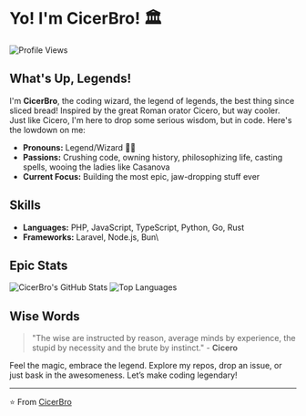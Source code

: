 # Yo! I'm CicerBro! 🏛️

![Profile Views](https://komarev.com/ghpvc/?username=CicerBro&style=flat-square)

## What's Up, Legends!

I'm **CicerBro**, the coding wizard, the legend of legends, the best thing since sliced bread! Inspired by the great Roman orator Cicero, but way cooler. Just like Cicero, I'm here to drop some serious wisdom, but in code. Here's the lowdown on me:

- **Pronouns:** Legend/Wizard 🧙‍♂️
- **Passions:** Crushing code, owning history, philosophizing life, casting spells, wooing the ladies like Casanova
- **Current Focus:** Building the most epic, jaw-dropping stuff ever

## Skills

- **Languages:** PHP, JavaScript, TypeScript, Python, Go, Rust
- **Frameworks:** Laravel, Node.js, Bun\

## Epic Stats

![CicerBro's GitHub Stats](https://github-readme-stats.vercel.app/api?username=CicerBro&show_icons=true&theme=radical)
![Top Languages](https://github-readme-stats.vercel.app/api/top-langs/?username=CicerBro&layout=compact&theme=radical)

## Wise Words

>"The wise are instructed by reason, average minds by experience, the stupid by necessity and the brute by instinct." - **Cicero**

Feel the magic, embrace the legend. Explore my repos, drop an issue, or just bask in the awesomeness. Let’s make coding legendary!

---

⭐️ From [CicerBro](https://github.com/CicerBro)
